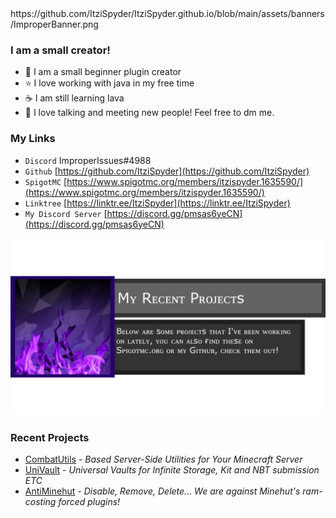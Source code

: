 <div>
  <src img>https://github.com/ItziSpyder/ItziSpyder.github.io/blob/main/assets/banners/ImproperBanner.png</src>
<div>


### I am a small creator!
- :beginner: I am a small beginner plugin creator
- :star: I love working with java in my free time
- :coffee: I am still learning lava
- :wave: I love talking and meeting new people! Feel free to dm me.

### My Links 
- `Discord` ImproperIssues#4988
- `Github` [https://github.com/ItziSpyder](https://github.com/ItziSpyder)
- `SpigotMC` [https://www.spigotmc.org/members/itzispyder.1635590/](https://www.spigotmc.org/members/itzispyder.1635590/)
- `Linktree` [https://linktr.ee/ItziSpyder](https://linktr.ee/ItziSpyder)
- `My Discord Server` [https://discord.gg/pmsas6yeCN](https://discord.gg/pmsas6yeCN)



![ImproperProjects](/assets/banners/ImproperProjects.png)


### Recent Projects
- [CombatUtils](https://github.com/ItziSpyder/CombatUtils) - *Based Server-Side Utilities for Your Minecraft Server*
- [UniVault](https://github.com/ItziSpyder/UniVault) - *Universal Vaults for Infinite Storage, Kit and NBT submission ETC*
- [AntiMinehut](https://github.com/ItziSpyder/AntiMinehut) - *Disable, Remove, Delete... We are against Minehut's ram-costing forced plugins!*
